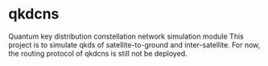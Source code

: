 # qkdcns
Quantum key distribution constellation network simulation module
This project is to simulate qkds of satellite-to-ground and inter-satellite.
For now, the routing protocol of qkdcns is still not be deployed.
